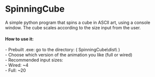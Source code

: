 # SpinningCube

A simple python program that spins a cube in ASCII art, using a console window. The cube scales according to the size input from the user.<br>

<h4>How to use it:</h4>
- Prebuilt .exe: go to the directory: ( SpinningCube\dist\ ) <br>
- Choose which version of the animation you like (full or wired)<br>
- Recommended input sizes: <br>
  - Wired: ~4<br>
  - Full: ~20 <br>
